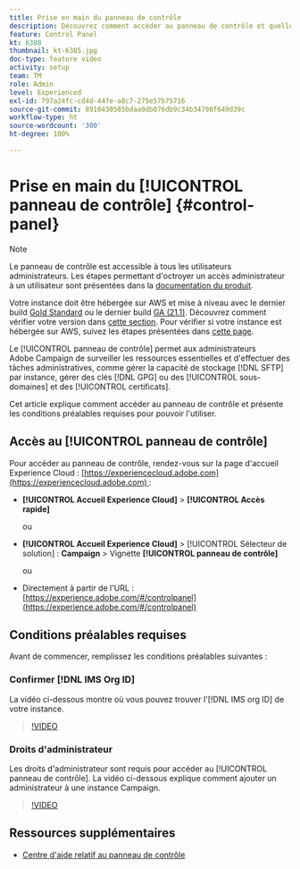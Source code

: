 ```yaml
---
title: Prise en main du panneau de contrôle
description: Découvrez comment accéder au panneau de contrôle et quelles sont les conditions préalables requises pour pouvoir l'utiliser.
feature: Control Panel
kt: 6388
thumbnail: kt-6385.jpg
doc-type: feature video
activity: setup
team: TM
role: Admin
level: Experienced
exl-id: 797a24fc-cd4d-447e-a8c7-275e57b75716
source-git-commit: 8910430585bdaa0db076db9c34b34798f649d39c
workflow-type: ht
source-wordcount: '300'
ht-degree: 100%

---
```


# Prise en main du [!UICONTROL panneau de contrôle] {#control-panel}

>[!NOTE]
>
> Le panneau de contrôle est accessible à tous les utilisateurs administrateurs. Les étapes permettant d&#39;octroyer un accès administrateur à un utilisateur sont présentées dans la [documentation du produit](https://experienceleague.adobe.com/docs/control-panel/using/discover-control-panel/managing-permissions.html?lang=fr#discover-control-panel).
>
> Votre instance doit être hébergée sur AWS et mise à niveau avec le dernier build [Gold Standard](https://experienceleague.adobe.com/docs/campaign-classic/using/release-notes/gs-release/gs-overview.html?lang=fr) ou le dernier build [GA (21.1)](https://experienceleague.adobe.com/docs/campaign-classic/using/release-notes/latest-release.html?lang=fr#release-notes). Découvrez comment vérifier votre version dans [cette section](https://experienceleague.adobe.com/docs/campaign-classic/using/getting-started/starting-with-adobe-campaign/launching-adobe-campaign.html?lang=fr#getting-your-campaign-version). Pour vérifier si votre instance est hébergée sur AWS, suivez les étapes présentées dans [cette page](https://experienceleague.adobe.com/docs/control-panel/using/faq.html?lang=fr).

Le [!UICONTROL panneau de contrôle] permet aux administrateurs Adobe Campaign de surveiller les ressources essentielles et d&#39;effectuer des tâches administratives, comme gérer la capacité de stockage [!DNL SFTP] par instance, gérer des clés [!DNL GPG] ou des [!UICONTROL sous-domaines] et des [!UICONTROL certificats].

Cet article explique comment accéder au panneau de contrôle et présente les conditions préalables requises pour pouvoir l&#39;utiliser.

## Accès au [!UICONTROL panneau de contrôle]

Pour accéder au panneau de contrôle, rendez-vous sur la page d&#39;accueil Experience Cloud : [https://experiencecloud.adobe.com](https://experiencecloud.adobe.com) :

* **[!UICONTROL Accueil Experience Cloud]** > **[!UICONTROL Accès rapide]**

   ou
* **[!UICONTROL Accueil Experience Cloud]** > [!UICONTROL Sélecteur de solution] : **Campaign** > Vignette **[!UICONTROL panneau de contrôle]**

   ou

* Directement à partir de l&#39;URL : [https://experience.adobe.com/#/controlpanel](https://experience.adobe.com/#/controlpanel)

## Conditions préalables requises

Avant de commencer, remplissez les conditions préalables suivantes :

### Confirmer [!DNL IMS Org ID]

La vidéo ci-dessous montre où vous pouvez trouver l&#39;[!DNL IMS org ID] de votre instance.

>[!VIDEO](https://video.tv.adobe.com/v/27183?quality=12)

### Droits d&#39;administrateur

Les droits d&#39;administrateur sont requis pour accéder au [!UICONTROL panneau de contrôle].
La vidéo ci-dessous explique comment ajouter un administrateur à une instance Campaign.

>[!VIDEO](https://video.tv.adobe.com/v/27147?quality=12)

## Ressources supplémentaires

* [Centre d&#39;aide relatif au panneau de contrôle](https://experienceleague.adobe.com/docs/control-panel/using/control-panel-home.html?lang=fr)

